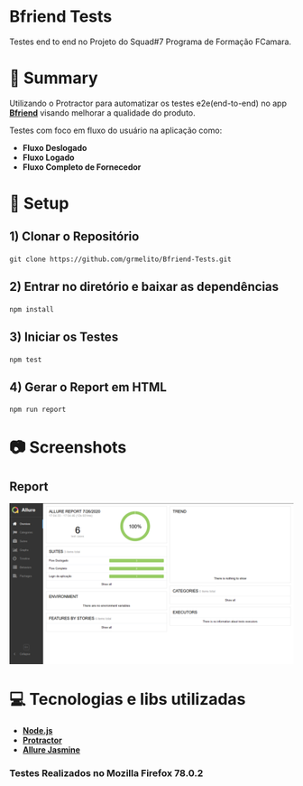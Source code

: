 # Bfriend Tests

Testes end to end no Projeto do Squad#7 Programa de Formação FCamara.

# :pencil: Summary
Utilizando o Protractor para automatizar os testes e2e(end-to-end) no app **[Bfriend](https://github.com/grmelito/ProjetoFC-Squad7)** visando melhorar a qualidade do produto.

Testes com foco em fluxo do usuário na aplicação como:
 - **Fluxo Deslogado**
 - **Fluxo Logado**
 - **Fluxo Completo de Fornecedor**

# :wrench: Setup
## 1) Clonar o Repositório
`git clone https://github.com/grmelito/Bfriend-Tests.git`

## 2) Entrar no diretório e baixar as dependências
`npm install`

## 3) Iniciar os Testes
`npm test`

## 4) Gerar o Report em HTML
`npm run report`

# :camera: Screenshots
## Report
<img src="/screenshots/report-img.png" />

# :computer: Tecnologias e libs utilizadas

- **[Node.js](https://nodejs.org/en/)**
- **[Protractor](https://www.protractortest.org/#/)**
- **[Allure Jasmine](https://github.com/allure-framework/allure-jasmine)**

### Testes Realizados no Mozilla Firefox 78.0.2 
